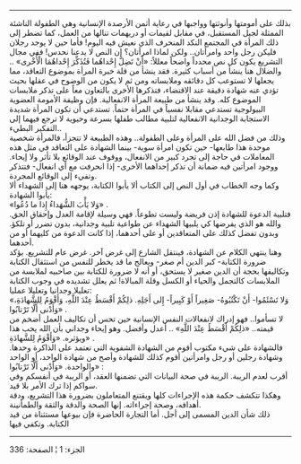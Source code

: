 ------------------------------------------------------------------------

بذلك على أمومتها وأنوثتها وواجبها في رعاية أثمن الأرصدة الإنسانية وهي
الطفولة الناشئة الممثلة لجيل المستقبل، في مقابل لقيمات أو دريهمات تنالها
من العمل، كما تضطر إلى ذلك المرأة في المجتمع النكد المنحرف الذي نعيش فيه
اليوم! فأما حين لا يوجد رجلان فليكن رجل واحد وامرأتان.. ولكن لماذا
امرأتان؟ إن النص لا يدعنا نحدس! ففي مجال التشريع يكون كل نص محدداً واضحاً
معللاً: «أَنْ تَضِلَّ إِحْداهُما فَتُذَكِّرَ إِحْداهُمَا الْأُخْرى» .. والضلال هنا ينشأ من
أسباب كثيرة. فقد ينشأ من قلة خبرة المرأة بموضوع التعاقد، مما يجعلها لا
تستوعب كل دقائقه وملابساته ومن ثم لا يكون من الوضوح في عقلها بحيث تؤدي
عنه شهادة دقيقة عند الاقتضاء، فتذكرها الأخرى بالتعاون معاً على تذكر
ملابسات الموضوع كله. وقد ينشأ من طبيعة المرأة الانفعالية. فإن وظيفة
الأمومة العضوية البيولوجية تستدعي مقابلا نفسياً في المرأة حتماً. تستدعي أن
تكون المرأة شديدة الاستجابة الوجدانية الانفعالية لتلبية مطالب طفلها
بسرعة وحيوية لا ترجع فيهما إلى التفكير البطيء..  
وذلك من فضل الله على المرأة وعلى الطفولة.. وهذه الطبيعة لا تتجزأ،
فالمرأة شخصية موحدة هذا طابعها- حين تكون امرأة سوية- بينما الشهادة على
التعاقد في مثل هذه المعاملات في حاجة إلى تجرد كبير من الانفعال، ووقوف
عند الوقائع بلا تأثر ولا إيحاء. ووجود امرأتين فيه ضمانة أن تذكر إحداهما
الأخرى- إذا انحرفت مع أي انفعال- فتتذكر وتفيء إلى الوقائع المجردة.  
وكما وجه الخطاب في أول النص إلى الكتاب ألا يأبوا الكتابة، يوجهه هنا إلى
الشهداء ألا يأبوا الشهادة:  
«وَلا يَأْبَ الشُّهَداءُ إِذا ما دُعُوا» .  
فتلبية الدعوة للشهادة إذن فريضة وليست تطوعاً. فهي وسيلة لإقامة العدل
وإحقاق الحق. والله هو الذي يفرضها كي يلبيها الشهداء عن طواعية تلبية
وجدانية، بدون تضرر أو تلكؤ. وبدون تفضل كذلك على المتعاقدين أو على
أحدهما، إذا كانت الدعوة من كليهما أو من أحدهما.  
وهنا ينتهي الكلام عن الشهادة، فينتقل الشارع إلى غرض آخر. غرض عام
للتشريع. يؤكد ضرورة الكتابة- كبر الدين أم صغر- ويعالج ما قد يخطر للنفس
من استثقال الكتابة وتكاليفها بحجة أن الدين صغير لا يستحق، أو أنه لا
ضرورة للكتابة بين صاحبيه لملابسة من الملابسات كالتجمل والحياء أو الكسل
وقلة المبالاة! ثم يعلل تشديده في وجوب الكتابة تعليلا وجدانيا وتعليلا
عمليا:  
«وَلا تَسْئَمُوا- أَنْ تَكْتُبُوهُ- صَغِيراً أَوْ كَبِيراً- إِلى أَجَلِهِ. ذلِكُمْ أَقْسَطُ عِنْدَ اللَّهِ،
وَأَقْوَمُ لِلشَّهادَةِ، وَأَدْنى أَلَّا تَرْتابُوا» .  
لا تسأموا.. فهو إدراك لانفعالات النفس الإنسانية حين تحس أن تكاليف العمل
أضخم من قيمته.. «ذلِكُمْ أَقْسَطُ عِنْدَ اللَّهِ» .. أعدل وأفضل. وهو إيحاء وجداني بأن
الله يحب هذا ويؤثره. «وَأَقْوَمُ لِلشَّهادَةِ» .  
فالشهادة على شيء مكتوب أقوم من الشهادة الشفوية التي تعتمد على الذاكرة
وحدها. وشهادة رجلين أو رجل وامرأتين أقوم كذلك للشهادة وأصح من شهادة
الواحد، أو الواحد والواحدة. «وَأَدْنى أَلَّا تَرْتابُوا» :  
أقرب لعدم الريبة. الريبة في صحة البيانات التي تضمنها العقد، أو الريبة في
أنفسكم وفي سواكم إذا ترك الأمر بلا قيد.  
وهكذا تتكشف حكمة هذه الإجراءات كلها ويقتنع المتعاملون بضرورة هذا
التشريع، ودقة أهدافه، وصحة إجراءاته. إنها الصحة والدقة والثقة
والطمأنينة.  
ذلك شأن الدين المسمى إلى أجل. أما التجارة الحاضرة فإن بيوعها مستثناة من
قيد الكتابة. وتكفي فيها

------------------------------------------------------------------------

الجزء: 1 ¦ الصفحة: 336
